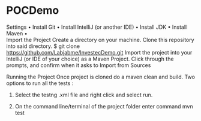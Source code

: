 # POCDemo

Settings
•	Install Git
•	Install IntelliJ (or another IDE)
•	Install JDK
•	Install Maven
•	
Import the Project
Create a directory on your machine.
Clone this repository into said directory.
$ git clone https://github.com/Labjabme/InvestecDemo.git
Import the project into your IntelliJ (or IDE of your choice) as a Maven Project.
Click through the prompts, and confirm when it asks to Import from Sources
 

Running the Project
Once project is cloned do a maven clean and build.
Two options to run all the tests :

1. Select the testng .xml file and right click and select run.

2. On the command line/terminal of the project folder enter command  mvn test
